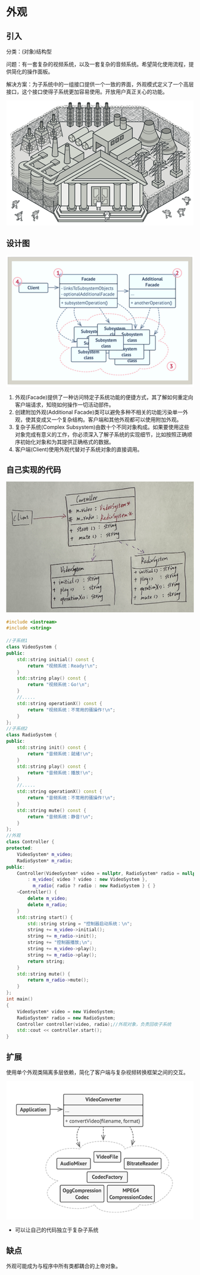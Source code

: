 # 外观

## 引入

分类：(对象)结构型

问题：有一套复杂的视频系统，以及一套复杂的音频系统。希望简化使用流程，提供简化的操作面板。

解决方案：为子系统中的一组接口提供一个一致的界面，外观模式定义了一个高层接口，这个接口使得子系统更加容易使用。开放用户真正关心的功能。

![问题](Facade.assets/问题.png) 



## 设计图

![设计图](Facade.assets/设计图.png) 

1. 外观(Facade)提供了一种访问特定子系统功能的便捷方式，其了解如何重定向客户端请求，知晓如何操作一切活动部件。
2. 创建附加外观(Additional Facade)类可以避免多种不相关的功能污染单一外观，使其变成又一个复杂结构。客户端和其他外观都可以使用附加外观。
3. 复杂子系统(Complex Subsystem)由数十个不同对象构成。如果要使用这些对象完成有意义的工作，你必须深入了解子系统的实现细节，比如按照正确顺序初始化对象和为其提供正确格式的数据。
4. 客户端(Client)使用外观代替对子系统对象的直接调用。

## 自己实现的代码

![IMG_2239](Facade.assets/IMG_2239.jpg) 

```c++
#include <iostream>
#include <string>

//子系统1
class VideoSystem {
public:
    std::string initial() const {
        return "视频系统：Ready!\n";
    }
    std::string play() const {
        return "视频系统：Go!\n";
    }
    //.....
    std::string operationX() const {
        return "视频系统：不常用的骚操作!\n";
    }
};
//子系统2
class RadioSystem {
public:
    std::string init() const {
        return "音频系统：就绪!\n";
    }
    std::string play() const {
        return "音频系统：播放!\n";
    }
    //.....
    std::string operationX() const {
        return "音频系统：不常用的骚操作!\n";
    }
    std::string mute() const {
        return "音频系统：静音!\n";
    }
};
//外观
class Controller {
protected:
    VideoSystem* m_video;
    RadioSystem* m_radio;
public:
    Controller(VideoSystem* video = nullptr, RadioSystem* radio = nullptr)
        : m_video{ video ? video : new VideoSystem },
          m_radio{ radio ? radio : new RadioSystem } { }
    ~Controller() {
        delete m_video;
        delete m_radio;
    }
    std::string start() {
        std::string string = "控制器启动系统：\n";
        string += m_video->initial();
        string += m_radio->init();
        string += "控制器播放;\n";
        string += m_video->play();
        string += m_radio->play();
        return string;
    }
    std::string mute() {
        return m_radio->mute();
    }
};
int main()
{
    VideoSystem* video = new VideoSystem;
    RadioSystem* radio = new RadioSystem;
    Controller controller(video, radio);//外观对象，负责回收子系统
    std::cout << controller.start();
}
```

## 扩展

使用单个外观类隔离多层依赖，简化了客户端与复杂视频转换框架之间的交互。

![扩展](Facade.assets/扩展.png) 

+ 可以让自己的代码独立于复杂子系统

## 缺点

外观可能成为与程序中所有类都耦合的上帝对象。

